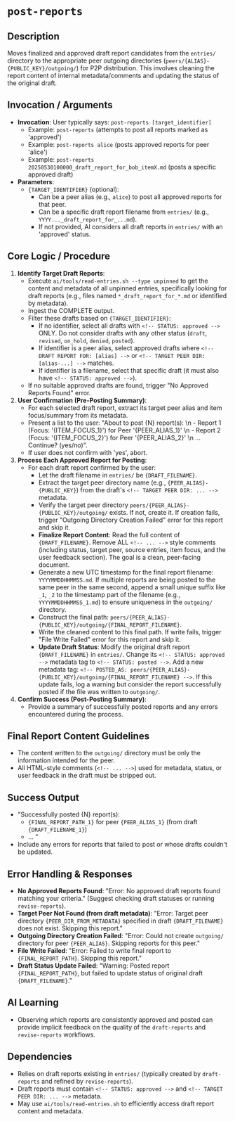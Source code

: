 # `post-reports`

## Description
Moves finalized and approved draft report candidates from the `entries/` directory to the appropriate peer outgoing directories (`peers/{ALIAS}-{PUBLIC_KEY}/outgoing/`) for P2P distribution. This involves cleaning the report content of internal metadata/comments and updating the status of the original draft.

## Invocation / Arguments
*   **Invocation**: User typically says: `post-reports [target_identifier]`
    *   Example: `post-reports` (attempts to post all reports marked as 'approved')
    *   Example: `post-reports alice` (posts approved reports for peer 'alice')
    *   Example: `post-reports 20250530100000_draft_report_for_bob_itemX.md` (posts a specific approved draft)
*   **Parameters**:
    *   `{TARGET_IDENTIFIER}` (optional):
        *   Can be a peer alias (e.g., `alice`) to post all approved reports for that peer.
        *   Can be a specific draft report filename from `entries/` (e.g., `YYYY..._draft_report_for_...md`).
        *   If not provided, AI considers all draft reports in `entries/` with an 'approved' status.

## Core Logic / Procedure
1.  **Identify Target Draft Reports**:
    *   Execute `ai/tools/read-entries.sh --type unpinned` to get the content and metadata of all unpinned entries, specifically looking for draft reports (e.g., files named `*_draft_report_for_*.md` or identified by metadata).
    *   Ingest the COMPLETE output.
    *   Filter these drafts based on `{TARGET_IDENTIFIER}`:
        *   If no identifier, select all drafts with `<!-- STATUS: approved -->` ONLY. Do not consider drafts with any other status (`draft`, `revised`, `on_hold`, `denied`, `posted`).
        *   If identifier is a peer alias, select approved drafts where `<!-- DRAFT REPORT FOR: [alias] -->` or `<!-- TARGET PEER DIR: [alias-...] -->` matches.
        *   If identifier is a filename, select that specific draft (it must also have `<!-- STATUS: approved -->`).
    *   If no suitable approved drafts are found, trigger "No Approved Reports Found" error.
2.  **User Confirmation (Pre-Posting Summary)**:
    *   For each selected draft report, extract its target peer alias and item focus/summary from its metadata.
    *   Present a list to the user: "About to post {N} report(s): \n - Report 1 (Focus: '{ITEM_FOCUS_1}') for Peer '{PEER_ALIAS_1}' \n - Report 2 (Focus: '{ITEM_FOCUS_2}') for Peer '{PEER_ALIAS_2}' \n ... Continue? (yes/no)".
    *   If user does not confirm with 'yes', abort.
3.  **Process Each Approved Report for Posting**:
    *   For each draft report confirmed by the user:
        *   Let the draft filename in `entries/` be `{DRAFT_FILENAME}`.
        *   Extract the target peer directory name (e.g., `{PEER_ALIAS}-{PUBLIC_KEY}`) from the draft's `<!-- TARGET PEER DIR: ... -->` metadata.
        *   Verify the target peer directory `peers/{PEER_ALIAS}-{PUBLIC_KEY}/outgoing/` exists. If not, create it. If creation fails, trigger "Outgoing Directory Creation Failed" error for this report and skip it.
        *   **Finalize Report Content**: Read the full content of `{DRAFT_FILENAME}`. Remove ALL `<!-- ... -->` style comments (including status, target peer, source entries, item focus, and the user feedback section). The goal is a clean, peer-facing document.
        *   Generate a new UTC timestamp for the final report filename: `YYYYMMDDHHMMSS.md`. If multiple reports are being posted to the same peer in the same second, append a small unique suffix like `_1`, `_2` to the timestamp part of the filename (e.g., `YYYYMMDDHHMMSS_1.md`) to ensure uniqueness in the `outgoing/` directory.
        *   Construct the final path: `peers/{PEER_ALIAS}-{PUBLIC_KEY}/outgoing/{FINAL_REPORT_FILENAME}`.
        *   Write the cleaned content to this final path. If write fails, trigger "File Write Failed" error for this report and skip it.
        *   **Update Draft Status**: Modify the original draft report `{DRAFT_FILENAME}` in `entries/`. Change its `<!-- STATUS: approved -->` metadata tag to `<!-- STATUS: posted -->`. Add a new metadata tag: `<!-- POSTED_AS: peers/{PEER_ALIAS}-{PUBLIC_KEY}/outgoing/{FINAL_REPORT_FILENAME} -->`. If this update fails, log a warning but consider the report successfully posted if the file was written to `outgoing/`.
4.  **Confirm Success (Post-Posting Summary)**:
    *   Provide a summary of successfully posted reports and any errors encountered during the process.

## Final Report Content Guidelines
*   The content written to the `outgoing/` directory must be only the information intended for the peer.
*   All HTML-style comments (`<!-- ... -->`) used for metadata, status, or user feedback in the draft must be stripped out.

## Success Output
*   "Successfully posted {N} report(s):
    *   `{FINAL_REPORT_PATH_1}` for peer `{PEER_ALIAS_1}` (from draft `{DRAFT_FILENAME_1}`)
    *   ... "
*   Include any errors for reports that failed to post or whose drafts couldn't be updated.

## Error Handling & Responses
*   **No Approved Reports Found**: "Error: No approved draft reports found matching your criteria." (Suggest checking draft statuses or running `revise-reports`).
*   **Target Peer Not Found (from draft metadata)**: "Error: Target peer directory `{PEER_DIR_FROM_METADATA}` specified in draft `{DRAFT_FILENAME}` does not exist. Skipping this report."
*   **Outgoing Directory Creation Failed**: "Error: Could not create `outgoing/` directory for peer `{PEER_ALIAS}`. Skipping reports for this peer."
*   **File Write Failed**: "Error: Failed to write final report to `{FINAL_REPORT_PATH}`. Skipping this report."
*   **Draft Status Update Failed**: "Warning: Posted report `{FINAL_REPORT_PATH}`, but failed to update status of original draft `{DRAFT_FILENAME}`."

## AI Learning
*   Observing which reports are consistently approved and posted can provide implicit feedback on the quality of the `draft-reports` and `revise-reports` workflows.

## Dependencies
*   Relies on draft reports existing in `entries/` (typically created by `draft-reports` and refined by `revise-reports`).
*   Draft reports must contain `<!-- STATUS: approved -->` and `<!-- TARGET PEER DIR: ... -->` metadata.
*   May use `ai/tools/read-entries.sh` to efficiently access draft report content and metadata.
